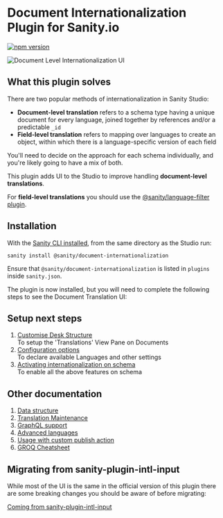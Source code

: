 # Document Internationalization Plugin for Sanity.io

[![npm version](https://img.shields.io/npm/v/@sanity/document-internationalization.svg?style=flat)](https://www.npmjs.com/package/@sanity/document-internationalization)

![Document Level Internationalization UI](img/document-level-translation.gif)

## What this plugin solves

There are two popular methods of internationalization in Sanity Studio:

- **Document-level translation** refers to a schema type having a unique document for every language, joined together by references and/or a predictable `_id`
- **Field-level translation** refers to mapping over languages to create an object, within which there is a language-specific version of each field

You'll need to decide on the approach for each schema individually, and you're likely going to have a mix of both.

This plugin adds UI to the Studio to improve handling **document-level translations**.

For **field-level translations** you should use the [@sanity/language-filter plugin](https://www.npmjs.com/package/@sanity/language-filter).

## Installation

With the [Sanity CLI installed](https://www.sanity.io/docs/getting-started-with-sanity-cli), from the same directory as the Studio run:

```
sanity install @sanity/document-internationalization
```

Ensure that `@sanity/document-internationalization` is listed in `plugins` inside `sanity.json`.

The plugin is now installed, but you will need to complete the following steps to see the Document Translation UI:

## Setup next steps

1. [Customise Desk Structure](docs/desk-structure.md)  
   To setup the 'Translations' View Pane on Documents
2. [Configuration options](docs/configuration-options.md)  
   To declare available Languages and other settings
3. [Activating internationalization on schema](docs/activating-internationalization-on-schema.md)  
   To enable all the above features on schema

## Other documentation

1. [Data structure](docs/datastructure-intl-doc.md)
2. [Translation Maintenance](docs/translation-maintenance.md)
3. [GraphQL support](docs/graphql-intl-doc.md)
4. [Advanced languages](docs/advanced-languages.md)
5. [Usage with custom publish action](docs/usage-with-custom-publish.md)
6. [GROQ Cheatsheet](/docs/groq-cheatsheet.md)

## Migrating from sanity-plugin-intl-input

While most of the UI is the same in the official version of this plugin there are some breaking changes you should be aware of before migrating:

[Coming from sanity-plugin-intl-input](docs/coming-from-sanity-plugin-intl-input.md)
